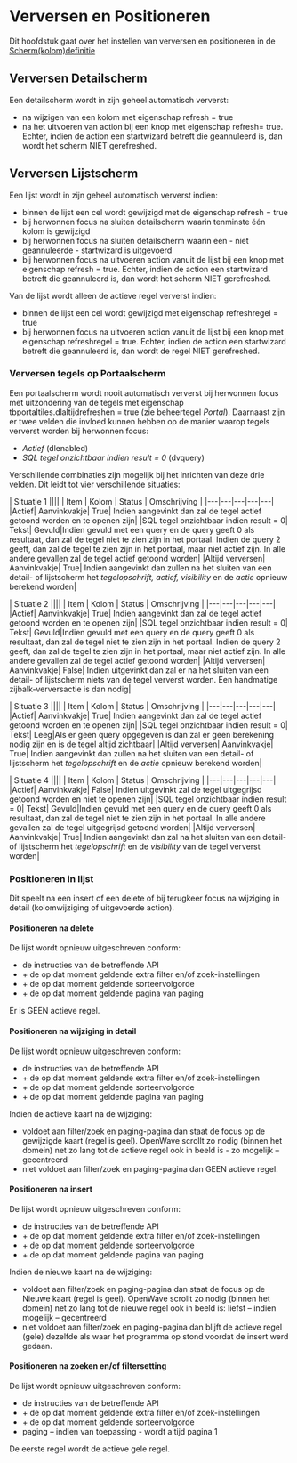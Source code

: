 # Verversen en Positioneren

Dit hoofdstuk gaat over het instellen van verversen en positioneren in de [Scherm(kolom)definitie](/docs/instellen_inrichten/schermdefinitie.md)

## Verversen Detailscherm

Een detailscherm wordt in zijn geheel automatisch ververst:

- na wijzigen van een kolom met eigenschap refresh = true
- na het uitvoeren van action bij een knop met eigenschap refresh= true. Echter, indien de action een startwizard betreft die geannuleerd is, dan wordt het scherm NIET gerefreshed.

## Verversen Lijstscherm

Een lijst wordt in zijn geheel automatisch ververst indien:

- binnen de lijst een cel wordt gewijzigd met de eigenschap refresh = true
- bij herwonnen focus na sluiten detailscherm waarin tenminste één kolom is gewijzigd
- bij herwonnen focus na sluiten detailscherm waarin een - niet geannuleerde - startwizard is uitgevoerd
- bij herwonnen focus na uitvoeren action vanuit de lijst bij een knop met eigenschap refresh = true. Echter, indien de action een startwizard betreft die geannuleerd is, dan wordt het scherm NIET gerefreshed.

Van de lijst wordt alleen de actieve regel ververst indien:

- binnen de lijst een cel wordt gewijzigd met eigenschap refreshregel = true
- bij herwonnen focus na uitvoeren action vanuit de lijst bij een knop met eigenschap refreshregel = true. Echter, indien de action een startwizard betreft die geannuleerd is, dan wordt de regel NIET gerefreshed.

### Verversen tegels op Portaalscherm

Een portaalscherm wordt nooit automatisch ververst bij herwonnen focus met uitzondering van de tegels met eigenschap tbportaltiles.dlaltijdrefreshen = true (zie beheertegel _Portal_).
Daarnaast zijn er twee velden die invloed kunnen hebben op de manier waarop tegels ververst worden bij herwonnen focus:

- _Actief_ (dlenabled)
- _SQL tegel onzichtbaar indien result = 0_ (dvquery)

Verschillende combinaties zijn mogelijk bij het inrichten van deze drie velden. Dit leidt tot vier verschillende situaties:

| Situatie 1 ||||
| Item | Kolom | Status | Omschrijving |
|---|---|---|---|---|
|Actief| Aanvinkvakje| True| Indien aangevinkt dan zal de tegel actief getoond worden en te openen zijn|
|SQL tegel onzichtbaar indien result = 0| Tekst| Gevuld|Indien gevuld met een query en de query geeft 0 als resultaat, dan zal de tegel niet te zien zijn in het portaal. Indien de query 2 geeft, dan zal de tegel te zien zijn in het portaal, maar niet actief zijn. In alle andere gevallen zal de tegel actief getoond worden|
|Altijd verversen| Aanvinkvakje| True| Indien aangevinkt dan zullen na het sluiten van een detail- of lijstscherm het _tegelopschrift, actief, visibility_ en de _actie_ opnieuw berekend worden|

| Situatie 2 ||||
| Item | Kolom | Status | Omschrijving |
|---|---|---|---|---|
|Actief| Aanvinkvakje| True| Indien aangevinkt dan zal de tegel actief getoond worden en te openen zijn|
|SQL tegel onzichtbaar indien result = 0| Tekst| Gevuld|Indien gevuld met een query en de query geeft 0 als resultaat, dan zal de tegel niet te zien zijn in het portaal. Indien de query 2 geeft, dan zal de tegel te zien zijn in het portaal, maar niet actief zijn. In alle andere gevallen zal de tegel actief getoond worden|
|Altijd verversen| Aanvinkvakje| False| Indien uitgevinkt dan zal er na het sluiten van een detail- of lijstscherm niets van de tegel ververst worden. Een handmatige zijbalk-verversactie is dan nodig|

| Situatie 3 ||||
| Item | Kolom | Status | Omschrijving |
|---|---|---|---|---|
|Actief| Aanvinkvakje| True| Indien aangevinkt dan zal de tegel actief getoond worden en te openen zijn|
|SQL tegel onzichtbaar indien result = 0| Tekst| Leeg|Als er geen query opgegeven is dan zal er geen berekening nodig zijn en is de tegel altijd zichtbaar|
|Altijd verversen| Aanvinkvakje| True| Indien aangevinkt dan zullen na het sluiten van een detail- of lijstscherm het _tegelopschrift_ en de _actie_ opnieuw berekend worden|

| Situatie 4 ||||
| Item | Kolom | Status | Omschrijving |
|---|---|---|---|---|
|Actief| Aanvinkvakje| False| Indien uitgevinkt zal de tegel uitgegrijsd getoond worden en niet te openen zijn|
|SQL tegel onzichtbaar indien result = 0| Tekst| Gevuld|Indien gevuld met een query en de query geeft 0 als resultaat, dan zal de tegel niet te zien zijn in het portaal. In alle andere gevallen zal de tegel uitgegrijsd getoond worden|
|Altijd verversen| Aanvinkvakje| True| Indien aangevinkt dan zal na het sluiten van een detail- of lijstscherm het _tegelopschrift_ en de _visibility_ van de tegel ververst worden|

### Positioneren in lijst

Dit speelt na een insert of een delete of bij terugkeer focus na wijziging in detail (kolomwijziging of uitgevoerde action).

#### Positioneren na delete

De lijst wordt opnieuw uitgeschreven conform:

- de instructies van de betreffende API
- \+ de op dat moment geldende extra filter en/of zoek-instellingen
- \+ de op dat moment geldende sorteervolgorde
- \+ de op dat moment geldende pagina van paging

Er is GEEN actieve regel.

#### Positioneren na wijziging in detail

De lijst wordt opnieuw uitgeschreven conform:

- de instructies van de betreffende API
- \+ de op dat moment geldende extra filter en/of zoek-instellingen
- \+ de op dat moment geldende sorteervolgorde
- \+ de op dat moment geldende pagina van paging

Indien de actieve kaart na de wijziging:

- voldoet aan filter/zoek en paging-pagina dan staat de focus op de gewijzigde kaart (regel is geel). OpenWave scrollt zo nodig (binnen het domein) net zo lang tot de actieve regel ook in beeld is - zo mogelijk – gecentreerd
- niet voldoet aan filter/zoek en paging-pagina dan GEEN actieve regel.

#### Positioneren na insert

De lijst wordt opnieuw uitgeschreven conform:

- de instructies van de betreffende API
- \+ de op dat moment geldende extra filter en/of zoek-instellingen
- \+ de op dat moment geldende sorteervolgorde
- \+ de op dat moment geldende pagina van paging

Indien de nieuwe kaart na de wijziging:

- voldoet aan filter/zoek en paging-pagina dan staat de focus op de Nieuwe kaart (regel is geel). OpenWave scrollt zo nodig (binnen het domein) net zo lang tot de nieuwe regel ook in beeld is: liefst – indien mogelijk – gecentreerd
- niet voldoet aan filter/zoek en paging-pagina dan blijft de actieve regel (gele) dezelfde als waar het programma op stond voordat de insert werd gedaan.

#### Positioneren na zoeken en/of filtersetting

De lijst wordt opnieuw uitgeschreven conform:

- de instructies van de betreffende API
- \+ de op dat moment geldende extra filter en/of zoek-instellingen
- \+ de op dat moment geldende sorteervolgorde
- paging – indien van toepassing - wordt altijd pagina 1

De eerste regel wordt de actieve gele regel.
